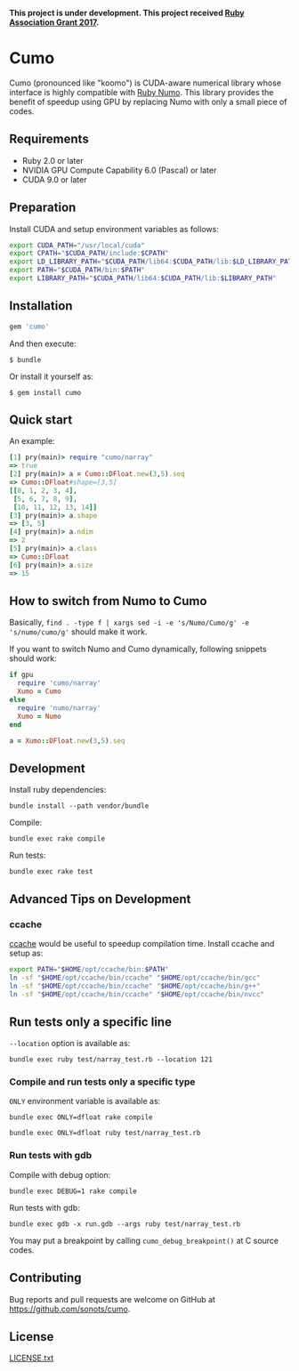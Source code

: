 **This project is under development. This project received [Ruby Association Grant 2017](http://www.ruby.or.jp/ja/news/20171206).**

# Cumo

Cumo (pronounced like "koomo") is CUDA-aware numerical library whose interface is highly compatible with [Ruby Numo](https://github.com/ruby-numo).
This library provides the benefit of speedup using GPU by replacing Numo with only a small piece of codes.


## Requirements

* Ruby 2.0 or later
* NVIDIA GPU Compute Capability 6.0 (Pascal) or later
* CUDA 9.0 or later

## Preparation

Install CUDA and setup environment variables as follows:

```bash
export CUDA_PATH="/usr/local/cuda"
export CPATH="$CUDA_PATH/include:$CPATH"
export LD_LIBRARY_PATH="$CUDA_PATH/lib64:$CUDA_PATH/lib:$LD_LIBRARY_PATH"
export PATH="$CUDA_PATH/bin:$PATH"
export LIBRARY_PATH="$CUDA_PATH/lib64:$CUDA_PATH/lib:$LIBRARY_PATH"
```

## Installation

```ruby
gem 'cumo'
```

And then execute:

    $ bundle

Or install it yourself as:

    $ gem install cumo

## Quick start

An example:

```ruby
[1] pry(main)> require "cumo/narray"
=> true
[2] pry(main)> a = Cumo::DFloat.new(3,5).seq
=> Cumo::DFloat#shape=[3,5]
[[0, 1, 2, 3, 4],
 [5, 6, 7, 8, 9],
 [10, 11, 12, 13, 14]]
[3] pry(main)> a.shape
=> [3, 5]
[4] pry(main)> a.ndim
=> 2
[5] pry(main)> a.class
=> Cumo::DFloat
[6] pry(main)> a.size
=> 15
```

## How to switch from Numo to Cumo

Basically, `find . -type f | xargs sed -i -e 's/Numo/Cumo/g' -e 's/numo/cumo/g'` should make it work.

If you want to switch Numo and Cumo dynamically, following snippets should work:

```ruby
if gpu
  require 'cumo/narray'
  Xumo = Cumo
else
  require 'numo/narray'
  Xumo = Numo
end

a = Xumo::DFloat.new(3,5).seq
```

## Development

Install ruby dependencies:

```
bundle install --path vendor/bundle
```

Compile:

```
bundle exec rake compile
```

Run tests:

```
bundle exec rake test
```

## Advanced Tips on Development

### ccache

[ccache](https://ccache.samba.org/) would be useful to speedup compilation time.
Install ccache and setup as:


```bash
export PATH="$HOME/opt/ccache/bin:$PATH"
ln -sf "$HOME/opt/ccache/bin/ccache" "$HOME/opt/ccache/bin/gcc"
ln -sf "$HOME/opt/ccache/bin/ccache" "$HOME/opt/ccache/bin/g++"
ln -sf "$HOME/opt/ccache/bin/ccache" "$HOME/opt/ccache/bin/nvcc"
```

## Run tests only a specific line

`--location` option is available as:

```
bundle exec ruby test/narray_test.rb --location 121
```

### Compile and run tests only a specific type

`ONLY` environment variable is available as:

```
bundle exec ONLY=dfloat rake compile
```

```
bundle exec ONLY=dfloat ruby test/narray_test.rb
```

### Run tests with gdb

Compile with debug option:

```
bundle exec DEBUG=1 rake compile
```

Run tests with gdb:

```
bundle exec gdb -x run.gdb --args ruby test/narray_test.rb
```

You may put a breakpoint by calling `cumo_debug_breakpoint()` at C source codes.

## Contributing

Bug reports and pull requests are welcome on GitHub at https://github.com/sonots/cumo.

## License

[LICENSE.txt](./LICENSE.txt)

